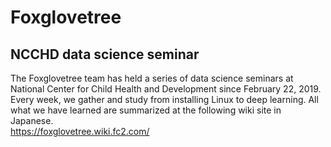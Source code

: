# Foxglovetree
## NCCHD data science seminar

The Foxglovetree team has held a series of data science seminars at National Center for Child Health and Development since February 22, 2019. Every week, we gather and study from installing Linux to deep learning. All what we have learned are summarized at the following wiki site in Japanese.  
https://foxglovetree.wiki.fc2.com/
